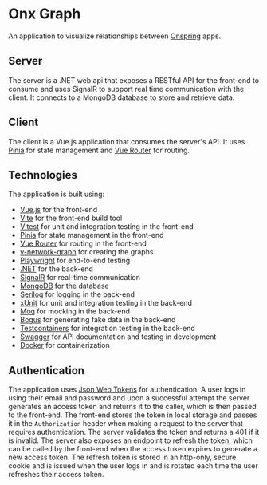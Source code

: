 # Onx Graph

An application to visualize relationships between [Onspring](https://onspring.com/) apps.

## Server

The server is a .NET web api that exposes a RESTful API for the front-end to consume and uses SignalR to support real time communication with the client. It connects to a MongoDB database to store and retrieve data.

## Client

The client is a Vue.js application that consumes the server's API. It uses [Pinia](https://pinia.vuejs.org/) for state management and [Vue Router](https://router.vuejs.org/) for routing.

## Technologies

The application is built using:

- [Vue.js](https://vuejs.org/) for the front-end
- [Vite](https://vitejs.dev/) for the front-end build tool
- [Vitest](https://vitest.dev/) for unit and integration testing in the front-end
- [Pinia](https://pinia.vuejs.org/) for state management in the front-end
- [Vue Router](https://router.vuejs.org/) for routing in the front-end
- [v-network-graph](https://dash14.github.io/v-network-graph/) for creating the graphs
- [Playwright](https://playwright.dev/) for end-to-end testing
- [.NET](https://dotnet.microsoft.com/) for the back-end
- [SignalR](https://dotnet.microsoft.com/apps/aspnet/signalr) for real-time communication
- [MongoDB](https://www.mongodb.com/) for the database
- [Serilog](https://serilog.net/) for logging in the back-end
- [xUnit](https://xunit.net/) for unit and integration testing in the back-end
- [Moq](https://github.com/devlooped/moq) for mocking in the back-end
- [Bogus](https://github.com/bchavez/Bogus) for generating fake data in the back-end
- [Testcontainers](https://www.testcontainers.org/) for integration testing in the back-end
- [Swagger](https://swagger.io/) for API documentation and testing in development
- [Docker](https://www.docker.com/) for containerization

## Authentication

The application uses [Json Web Tokens](https://jwt.io/) for authentication. A user logs in using their email and password and upon a successful attempt the server generates an access token and returns it to the caller, which is then passed to the front-end. The front-end stores the token in local storage and passes it in the `Authorization` header when making a request to the server that requires authentication. The server validates the token and returns a 401 if it is invalid. The server also exposes an endpoint to refresh the token, which can be called by the front-end when the access token expires to generate a new access token. The refresh token is stored in an http-only, secure cookie and is issued when the user logs in and is rotated each time the user refreshes their access token.
